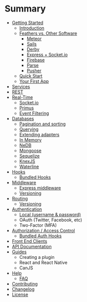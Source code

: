 # Summary

* [Getting Started](README.md)
   * [Introduction](getting-started/readme.md)
   * [Feathers vs. Other Software](getting-started/vs/readme.md)
       * [Meteor](getting-started/vs/meteor.md)
       * [Sails](getting-started/vs/sails.md)
       * [Derby](getting-started/vs/derby.md)
       * [Express + Socket.io](getting-started/vs/express-socketio.md)
       * [Firebase](getting-started/vs/firebase.md)
       * [Parse](getting-started/vs/parse.md)
       * [Pusher](getting-started/vs/pusher.md)
   * [Quick Start](getting-started/quick-start.md)
   * [Your First App](getting-started/your-first-app/readme.md)
* [Services](services/readme.md)
* [REST](providers/rest.md)
* [Real-Time](providers/real-time/readme.md)
   * [Socket.io](providers/real-time/socket-io.md)
   * [Primus](providers/real-time/primus.md)
   * [Event Filtering](providers/real-time/event-filtering.md)
* [Databases](databases/readme.md)
   * [Pagination and sorting](databases/pagination.md)
   * [Querying](databases/querying.md)
   * [Extending adapters](databases/extending.md)
   * [In Memory](databases/memory.md)
   * [NeDB](databases/nedb.md)
   * [Mongoose](databases/mongoose.md)
   * [Sequelize](databases/sequelize.md)
   * [KnexJS](databases/knexjs.md)
   * [Waterline](databases/waterline.md)
* [Hooks](hooks/readme.md)
   * [Bundled Hooks](hooks/bundled-hooks.md)
* [Middleware](middleware/readme.md)
   * [Express middleware](middleware/express.md)
   * [Versioning](versioning.md)
* [Routing](routing/readme.md)
   * [Versioning](routing/versioning.md)
* [Authentication](authentication/readme.md)
   * [Local (username & password)](authentication/local.md)
   * OAuth (Twitter, Facebook, etc)
   * Two-Factor (MFA)
* [Authorization / Access Control](authorization/readme.md)
   * [Bundled Auth Hooks](authorization/bundled-hooks.md)
* [Front End Clients](clients/readme.md)
* [API Documentation](api/readme.md)
* [Guides](guides/readme.md)
   * Creating a plugin
   * React and React Native
   * CanJS
* [Help](help/readme.md)
   * [FAQ](help/faq.md)
* [Contributing](contributing.md)
* [Changelog](changelog.md)
* [License](license.md)
